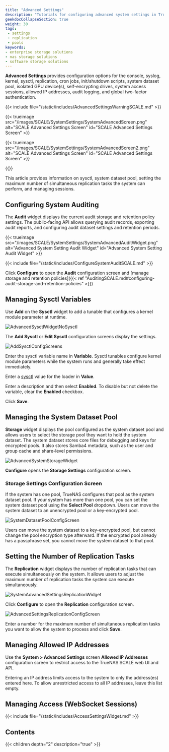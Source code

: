 ```yaml
---
title: "Advanced Settings"
description: "Tutorials for configuring advanced system settings in TrueNAS SCALE."
geekdocCollapseSection: true
weight: 30
tags:
 - settings
 - replication
 - pools
keywords:
- enterprise storage solutions
- nas storage solutions
- software storage solutions
---
```


**Advanced Settings** provides configuration options for the console, syslog, kernel, sysctl, replication, cron jobs, init/shutdown scripts, system dataset pool, isolated GPU device(s), self-encrypting drives, system access sessions, allowed IP addresses, audit logging, and global two-factor authentication.

{{< include file="/static/includes/AdvancedSettingsWarningSCALE.md" >}}

{{< trueimage src="/images/SCALE/SystemSettings/SystemAdvancedScreen.png" alt="SCALE Advanced Settings Screen" id="SCALE Advanced Settings Screen" >}}

{{< trueimage src="/images/SCALE/SystemSettings/SystemAdvancedScreen2.png" alt="SCALE Advanced Settings Screen" id="SCALE Advanced Settings Screen" >}}

{{<include file="/static/includes/addcolumnorganizer.md">}}

This article provides information on sysctl, system dataset pool, setting the maximum number of simultaneous replication tasks the system can perform, and managing sessions.

## Configuring System Auditing

The **Audit** widget displays the current audit storage and retention policy settings. The public-facing API allows querying
audit records, exporting audit reports, and configuring audit dataset settings and retention periods.

{{< trueimage src="/images/SCALE/SystemSettings/SystemAdvancedAuditWidget.png" alt="Advanced System Setting Audit Widget" id="Advanced System Setting Audit Widget" >}}

{{< include file="/static/includes/ConfigureSystemAuditSCALE.md" >}}

Click **Configure** to open the **Audit** configuration screen and [manage storage and retention policies]({{< ref "AuditingSCALE.md#configuring-audit-storage-and-retention-policies" >}})

## Managing Sysctl Variables

Use **Add** on the **Sysctl** widget to add a tunable that configures a kernel module parameter at runtime.

![AdvancedSysctlWidgetNoSysctl](/images/SCALE/SystemSettings/AdvancedSysctlWidget.png "SCALE Advanced Settings Sysctl Widget")

The **Add Sysctl** or **Edit Sysctl** configuration screens display the settings.

![AddSysctlConfigScreens](/images/SCALE/SystemSettings/AddSysctlConfigScreen.png "SCALE Add Sysctl Screen")

Enter the sysctl variable name in **Variable**. Sysctl tunables configure kernel module parameters while the system runs and generally take effect immediately.

Enter a [sysctl](https://man7.org/linux/man-pages/man8/sysctl.8.html) value for the loader in **Value**.

Enter a description and then select **Enabled**. To disable but not delete the variable, clear the **Enabled** checkbox.

Click **Save**.

## Managing the System Dataset Pool

**Storage** widget displays the pool configured as the system dataset pool and allows users to select the storage pool they want to hold the system dataset.
The system dataset stores core files for debugging and keys for encrypted pools.
It also stores Samba4 metadata, such as the user and group cache and share-level permissions.

![AdvancedSystemStorageWidget](/images/SCALE/SystemSettings/AdvancedSystemStorageWidget.png "SCALE Advanced System Dataset Pool Widget")

**Configure** opens the **Storage Settings** configuration screen.

### Storage Settings Configuration Screen

If the system has one pool, TrueNAS configures that pool as the system dataset pool.
If your system has more than one pool, you can set the system dataset pool using the **Select Pool** dropdown.
Users can move the system dataset to an unencrypted pool or a key-encrypted pool.

![SystemDatasetPoolConfigScreen](/images/SCALE/SystemSettings/SystemStorageConfigScreen.png "SCALE Advanced Settings System Dataset Pool Screen")

Users can move the system dataset to a key-encrypted pool, but cannot change the pool encryption type afterward.
If the encrypted pool already has a passphrase set, you cannot move the system dataset to that pool.

## Setting the Number of Replication Tasks

The **Replication** widget displays the number of replication tasks that can execute simultaneously on the system. It allows users to adjust the maximum number of replication tasks the system can execute simultaneously.

![SystemAdvancedSettingsReplicationWidget](/images/SCALE/SystemSettings/SystemAdvancedSettingsReplicationWidget.png "SCALE Advanced Settings Replication Widget")

Click **Configure** to open the **Replication** configuration screen.

![AdvancedSettingsReplicationConfigScreen](/images/SCALE/SystemSettings/AdvancedSettingsReplicationConfigScreen.png "SCALE Advanced Settings Replication Screen")

Enter a number for the maximum number of simultaneous replication tasks you want to allow the system to process and click **Save**.

## Managing Allowed IP Addresses

Use the **System > Advanced Settings** screen **Allowed IP Addresses** configuration screen to restrict access to the TrueNAS SCALE web UI and API.

Entering an IP address limits access to the system to only the address(es) entered here. To allow unrestricted access to all IP addresses, leave this list empty.

## Managing Access (WebSocket Sessions)

{{< include file="/static/includes/AccessSettingsWidget.md" >}}

<div class="noprint">

## Contents

{{< children depth="2" description="true" >}}

</div>
